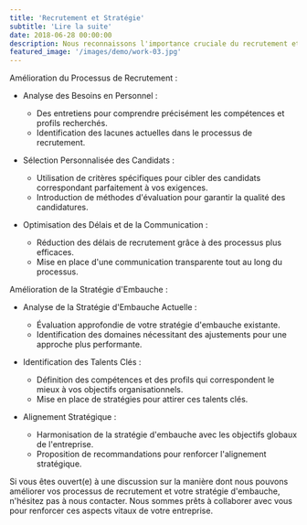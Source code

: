 ```yaml
---
title: 'Recrutement et Stratégie'
subtitle: 'Lire la suite'
date: 2018-06-28 00:00:00
description: Nous reconnaissons l'importance cruciale du recrutement et de la stratégie d'embauche dans le succès global d'une entreprise. Dans cette perspective, nous souhaitons mettre à votre disposition nos services spécialisés afin d'optimiser ces aspects essentiels au sein de votre organisation.
featured_image: '/images/demo/work-03.jpg'
---
```


Amélioration du Processus de Recrutement :

* Analyse des Besoins en Personnel :
    * Des entretiens pour comprendre précisément les compétences et profils recherchés.
    * Identification des lacunes actuelles dans le processus de recrutement.
      
* Sélection Personnalisée des Candidats :
    * Utilisation de critères spécifiques pour cibler des candidats correspondant parfaitement à vos exigences.
    * Introduction de méthodes d'évaluation pour garantir la qualité des candidatures.
      
* Optimisation des Délais et de la Communication :
    * Réduction des délais de recrutement grâce à des processus plus efficaces.
    * Mise en place d'une communication transparente tout au long du processus.
      
Amélioration de la Stratégie d'Embauche :

* Analyse de la Stratégie d'Embauche Actuelle :
    * Évaluation approfondie de votre stratégie d'embauche existante.
    * Identification des domaines nécessitant des ajustements pour une approche plus performante.
      
* Identification des Talents Clés :
    * Définition des compétences et des profils qui correspondent le mieux à vos objectifs organisationnels.
    * Mise en place de stratégies pour attirer ces talents clés.
      
* Alignement Stratégique :
    * Harmonisation de la stratégie d'embauche avec les objectifs globaux de l'entreprise.
    * Proposition de recommandations pour renforcer l'alignement stratégique.
      
Si vous êtes ouvert(e) à une discussion sur la manière dont nous pouvons améliorer vos processus de recrutement et votre stratégie d'embauche, n'hésitez pas à nous contacter. Nous sommes prêts à collaborer avec vous pour renforcer ces aspects vitaux de votre entreprise.


